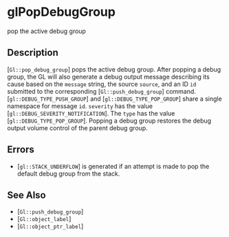 # glPopDebugGroup
pop the active debug group

## Description
[`Gl::pop_debug_group`] pops the active debug group. After popping a
  debug group, the GL will also generate a debug output message
  describing its cause based on the `message` string, the source
  `source`, and an ID `id` submitted to the corresponding
  [`Gl::push_debug_group`] command. [`gl::DEBUG_TYPE_PUSH_GROUP`] and
  [`gl::DEBUG_TYPE_POP_GROUP`] share a single namespace for message
  `id`. `severity` has the value [`gl::DEBUG_SEVERITY_NOTIFICATION`].
  The `type` has the value [`gl::DEBUG_TYPE_POP_GROUP`]. Popping a debug
  group restores the debug output volume control of the parent debug
  group.

## Errors
- [`gl::STACK_UNDERFLOW`] is generated if an attempt is made to pop the
  default debug group from the stack.

## See Also
- [`Gl::push_debug_group`]
- [`Gl::object_label`]
- [`Gl::object_ptr_label`]
